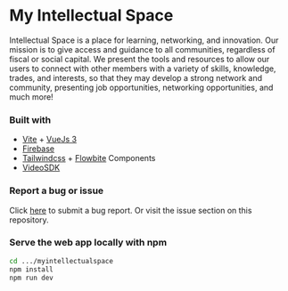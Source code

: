# My Intellectual Space 

Intellectual Space is a place for learning, networking, and innovation. Our mission is to give access and guidance to all communities, regardless of fiscal or social capital. We present the tools and resources to allow our users to connect with other members with a variety of skills, knowledge, trades, and interests, so that they may develop a strong network and community, presenting job opportunities, networking opportunities, and much more! 


### Built with
- [Vite](https://vitejs.dev/) + [VueJs 3](https://vuejs.org/)
- [Firebase](https://firebase.google.com/)
- [Tailwindcss](https://tailwindcss.com/) + [Flowbite](https://flowbite.com/) Components
- [VideoSDK](https://videosdk.live/)

### Report a bug or issue
Click [here](https://github.com/col-bc/myintellectualspace/issues/new?assignees=&labels=bug&template=bug_report.md&title=) to submit a bug report. Or visit the issue section on this repository.

### Serve the web app locally with npm
```sh
cd .../myintellectualspace
npm install
npm run dev
```
